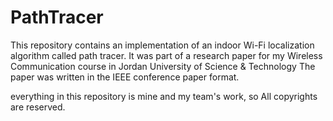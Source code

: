 # PathTracer
This repository contains an implementation of an indoor Wi-Fi localization algorithm called path tracer.
It was part of a research paper for my Wireless Communication course in Jordan University of Science & Technology
The paper was written in the IEEE conference paper format. 

everything in this repository is mine and my team's work, so All copyrights are reserved.
